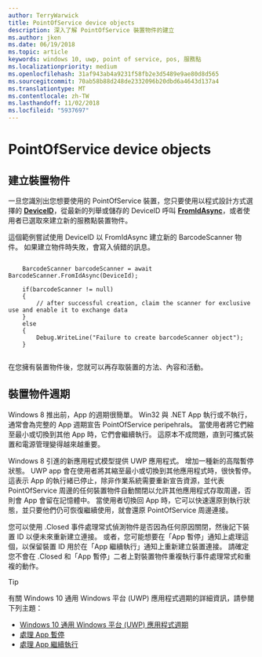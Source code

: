 ```yaml
---
author: TerryWarwick
title: PointOfService device objects
description: 深入了解 PointOfService 裝置物件的建立
ms.author: jken
ms.date: 06/19/2018
ms.topic: article
keywords: windows 10, uwp, point of service, pos, 服務點
ms.localizationpriority: medium
ms.openlocfilehash: 31af943ab4a9231f58fb2e3d5489e9ae80d8d565
ms.sourcegitcommit: 70ab58b88d248de2332096b20dbd6a4643d137a4
ms.translationtype: MT
ms.contentlocale: zh-TW
ms.lasthandoff: 11/02/2018
ms.locfileid: "5937697"
---
```

# <a name="pointofservice-device-objects"></a>PointOfService device objects

## <a name="creating-a-device-object"></a>建立裝置物件
一旦您識別出您想要使用的 PointOfService 裝置，您只要使用以程式設計方式選擇的 [**DeviceID**](https://docs.microsoft.com/uwp/api/windows.devices.enumeration.deviceinformation.id)，從最新的列舉或儲存的 DeviceID 呼叫 [**FromIdAsync**](https://docs.microsoft.com/uwp/api/windows.devices.pointofservice.barcodescanner.fromidasync)，或者使用者已選取來建立新的服務點裝置物件。

這個範例嘗試使用 DeviceID 以 FromIdAsync 建立新的 BarcodeScanner 物件。 如果建立物件時失敗，會寫入偵錯的訊息。

```Csharp

    BarcodeScanner barcodeScanner = await BarcodeScanner.FromIdAsync(DeviceId);

    if(barcodeScanner != null)
    {
        // after successful creation, claim the scanner for exclusive use and enable it to exchange data
    }
    else
    {
        Debug.WriteLine("Failure to create barcodeScanner object");
    }
    
```

在您擁有裝置物件後，您就可以再存取裝置的方法、內容和活動。  

## <a name="device-object-lifecycle"></a>裝置物件週期
Windows 8 推出前，App 的週期很簡單。 Win32 與 .NET App 執行或不執行，通常會為完整的 App 週期宣告 PointOfService peripehrals。 當使用者將它們縮至最小或切換到其他 App 時，它們會繼續執行。 這原本不成問題，直到可攜式裝置和電源管理變得越來越重要。

Windows 8 引進的新應用程式模型提供 UWP 應用程式。 增加一種新的高階暫停狀態。 UWP app 會在使用者將其縮至最小或切換到其他應用程式時，很快暫停。 這表示 App 的執行緒已停止，除非作業系統需要重新宣告資源，並代表 PointOfService 周邊的任何裝置物件自動關閉以允許其他應用程式存取周邊，否則會 App 會留在記憶體中。 當使用者切換回 App 時，它可以快速還原到執行狀態，並只要他們仍可恢復繼續使用，就會還原 PointOfService 周邊連接。

您可以使用 <DeviceObject>.Closed 事件處理常式偵測物件是否因為任何原因關閉，然後記下裝置 ID 以便未來重新建立連接。   或者，您可能想要在「App 暫停」通知上處理這個，以保留裝置 ID 用於在「App 繼續執行」通知上重新建立裝置連接。  請確定您不會在 <DeviceObject>.Closed 和「App 暫停」二者上對裝置物件重複執行事件處理常式和重複的動作。

> [!TIP]
> 有關 Windows 10 通用 Windows 平台 (UWP) 應用程式週期的詳細資訊，請參閱下列主題：
> - [Windows 10 通用 Windows 平台 (UWP) 應用程式週期](../launch-resume/app-lifecycle.md)
> - [處理 App 暫停](../launch-resume/suspend-an-app.md)
> - [處理 App 繼續執行](../launch-resume/resume-an-app.md)
